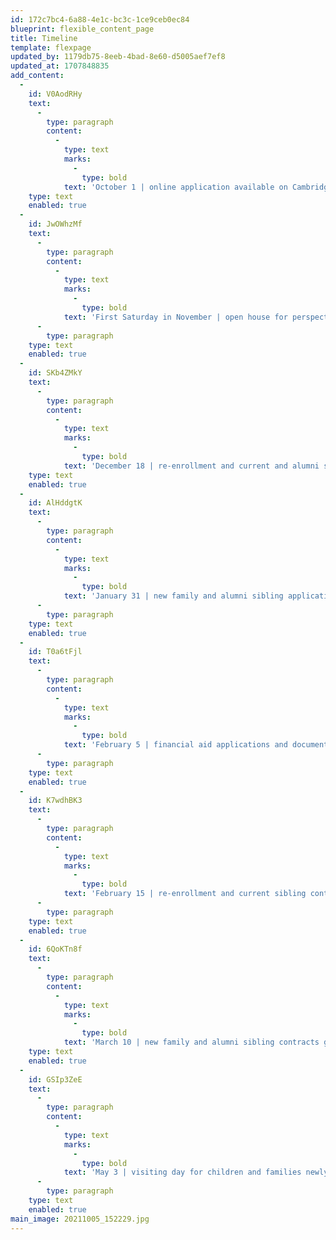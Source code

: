```yaml
---
id: 172c7bc4-6a88-4e1c-bc3c-1ce9ceb0ec84
blueprint: flexible_content_page
title: Timeline
template: flexpage
updated_by: 1179db75-8eeb-4bad-8e60-d5005aef7ef8
updated_at: 1707848835
add_content:
  -
    id: V0AodRHy
    text:
      -
        type: paragraph
        content:
          -
            type: text
            marks:
              -
                type: bold
            text: 'October 1 | online application available on Cambridge-Ellis website'
    type: text
    enabled: true
  -
    id: JwOWhzMf
    text:
      -
        type: paragraph
        content:
          -
            type: text
            marks:
              -
                type: bold
            text: 'First Saturday in November | open house for perspective families'
      -
        type: paragraph
    type: text
    enabled: true
  -
    id: SKb4ZMkY
    text:
      -
        type: paragraph
        content:
          -
            type: text
            marks:
              -
                type: bold
            text: 'December 18 | re-enrollment and current and alumni sibling applications due'
    type: text
    enabled: true
  -
    id: AlHddgtK
    text:
      -
        type: paragraph
        content:
          -
            type: text
            marks:
              -
                type: bold
            text: 'January 31 | new family and alumni sibling applications due'
      -
        type: paragraph
    type: text
    enabled: true
  -
    id: T0a6tFjl
    text:
      -
        type: paragraph
        content:
          -
            type: text
            marks:
              -
                type: bold
            text: 'February 5 | financial aid applications and documents due'
      -
        type: paragraph
    type: text
    enabled: true
  -
    id: K7wdhBK3
    text:
      -
        type: paragraph
        content:
          -
            type: text
            marks:
              -
                type: bold
            text: 'February 15 | re-enrollment and current sibling contracts go out'
      -
        type: paragraph
    type: text
    enabled: true
  -
    id: 6QoKTn8f
    text:
      -
        type: paragraph
        content:
          -
            type: text
            marks:
              -
                type: bold
            text: 'March 10 | new family and alumni sibling contracts go out'
    type: text
    enabled: true
  -
    id: GSIp3ZeE
    text:
      -
        type: paragraph
        content:
          -
            type: text
            marks:
              -
                type: bold
            text: 'May 3 | visiting day for children and families newly admitted to Cambridge-Ellis'
      -
        type: paragraph
    type: text
    enabled: true
main_image: 20211005_152229.jpg
---
```

